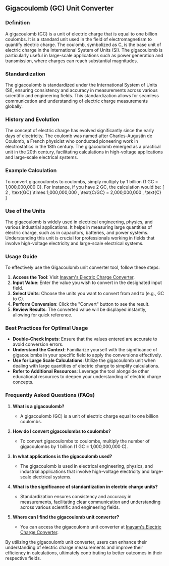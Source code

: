 ## Gigacoulomb (GC) Unit Converter

### Definition
A gigacoulomb (GC) is a unit of electric charge that is equal to one billion coulombs. It is a standard unit used in the field of electromagnetism to quantify electric charge. The coulomb, symbolized as C, is the base unit of electric charge in the International System of Units (SI). The gigacoulomb is particularly useful in large-scale applications such as power generation and transmission, where charges can reach substantial magnitudes.

### Standardization
The gigacoulomb is standardized under the International System of Units (SI), ensuring consistency and accuracy in measurements across various scientific and engineering fields. This standardization allows for seamless communication and understanding of electric charge measurements globally.

### History and Evolution
The concept of electric charge has evolved significantly since the early days of electricity. The coulomb was named after Charles-Augustin de Coulomb, a French physicist who conducted pioneering work in electrostatics in the 18th century. The gigacoulomb emerged as a practical unit in the 20th century, facilitating calculations in high-voltage applications and large-scale electrical systems.

### Example Calculation
To convert gigacoulombs to coulombs, simply multiply by 1 billion (1 GC = 1,000,000,000 C). For instance, if you have 2 GC, the calculation would be:
\[ 
2 \, \text{GC} \times 1,000,000,000 \, \text{C/GC} = 2,000,000,000 \, \text{C} 
\]

### Use of the Units
The gigacoulomb is widely used in electrical engineering, physics, and various industrial applications. It helps in measuring large quantities of electric charge, such as in capacitors, batteries, and power systems. Understanding this unit is crucial for professionals working in fields that involve high-voltage electricity and large-scale electrical systems.

### Usage Guide
To effectively use the Gigacoulomb unit converter tool, follow these steps:
1. **Access the Tool**: Visit [Inayam's Electric Charge Converter](https://www.inayam.co/unit-converter/electric_charge).
2. **Input Value**: Enter the value you wish to convert in the designated input field.
3. **Select Units**: Choose the units you want to convert from and to (e.g., GC to C).
4. **Perform Conversion**: Click the "Convert" button to see the result.
5. **Review Results**: The converted value will be displayed instantly, allowing for quick reference.

### Best Practices for Optimal Usage
- **Double-Check Inputs**: Ensure that the values entered are accurate to avoid conversion errors.
- **Understand the Context**: Familiarize yourself with the significance of gigacoulombs in your specific field to apply the conversions effectively.
- **Use for Large Scale Calculations**: Utilize the gigacoulomb unit when dealing with large quantities of electric charge to simplify calculations.
- **Refer to Additional Resources**: Leverage the tool alongside other educational resources to deepen your understanding of electric charge concepts.

### Frequently Asked Questions (FAQs)

1. **What is a gigacoulomb?**
   - A gigacoulomb (GC) is a unit of electric charge equal to one billion coulombs.

2. **How do I convert gigacoulombs to coulombs?**
   - To convert gigacoulombs to coulombs, multiply the number of gigacoulombs by 1 billion (1 GC = 1,000,000,000 C).

3. **In what applications is the gigacoulomb used?**
   - The gigacoulomb is used in electrical engineering, physics, and industrial applications that involve high-voltage electricity and large-scale electrical systems.

4. **What is the significance of standardization in electric charge units?**
   - Standardization ensures consistency and accuracy in measurements, facilitating clear communication and understanding across various scientific and engineering fields.

5. **Where can I find the gigacoulomb unit converter?**
   - You can access the gigacoulomb unit converter at [Inayam's Electric Charge Converter](https://www.inayam.co/unit-converter/electric_charge).

By utilizing the gigacoulomb unit converter, users can enhance their understanding of electric charge measurements and improve their efficiency in calculations, ultimately contributing to better outcomes in their respective fields.